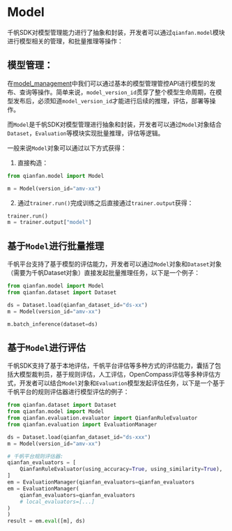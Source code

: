 # Model

千帆SDK对模型管理能力进行了抽象和封装，开发者可以通过`qianfan.model`模块进行模型相关的管理，和批量推理等操作：

## 模型管理：

在[model_management](model_management.md)中我们可以通过基本的模型管理管控API进行模型的发布、查询等操作。简单来说，`model_version_id`贯穿了整个模型生命周期，在模型发布后，必须知道`model_version_id`才能进行后续的推理，评估，部署等操作。

而`Model`是千帆SDK对模型管理进行抽象和封装，开发者可以通过`Model`对象结合`Dataset`，`Evaluation`等模块实现批量推理，评估等逻辑。

一般来说`Model`对象可以通过以下方式获得：

1. 直接构造：
```python
from qianfan.model import Model

m = Model(version_id="amv-xx")
```
2. 通过`trainer.run()`完成训练之后直接通过`trainer.output`获得：
```python
trainer.run()
m = trainer.output["model"]
```


## 基于`Model`进行批量推理

千帆平台支持了基于模型的评估能力，开发者可以通过`Model`对象和`Dataset`对象（需要为千帆Dataset对象）直接发起批量推理任务，以下是一个例子：

```python
from qianfan.model import Model
from qianfan.dataset import Dataset

ds = Dataset.load(qianfan_dataset_id="ds-xx")
m = Model(version_id="amv-xx")

m.batch_inference(dataset=ds)
```

## 基于`Model`进行评估

千帆SDK支持了基于本地评估，千帆平台评估等多种方式的评估能力，囊括了包括大模型裁判员，基于规则评估，人工评估，OpenCompass评估等多种评估方式，开发者可以结合`Model`对象和`Evaluation`模型发起评估任务，以下是一个基于千帆平台的规则评估器进行模型评估的例子：

```python
from qianfan.dataset import Dataset
from qianfan.model import Model
from qianfan.evaluation.evaluator import QianfanRuleEvaluator
from qianfan.evaluation import EvaluationManager

ds = Dataset.load(qianfan_dataset_id="ds-xxx")
m = Model(version_id="amv-xx")

# 千帆平台规则评估器:
qianfan_evaluators = [
    QianfanRuleEvaluator(using_accuracy=True, using_similarity=True),
]
em = EvaluationManager(qianfan_evaluators=qianfan_evaluators
em = EvaluationManager(
    qianfan_evaluators=qianfan_evaluators
    # local_evaluators=[...]
)
)
result = em.eval([m], ds)
```